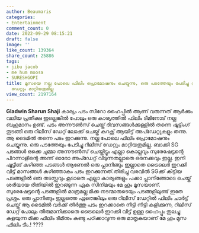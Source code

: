 ```yaml
---
author: Beaumaris
categories:
- Entertainment
comment_count: 0
date: 2022-09-29 08:15:21
draft: false
image: ''
like_count: 139364
share_count: 25886
tags:
- jibu jacob
- me hum moosa
- SURESHGOPI
title: മൂസയെ നല്ല പോലെ ഫിലിം പ്രൊമോഷനും ചെയ്യുന്നു, ഒരു പടത്തേയും പേടിച്ചു റിലീസ്
  ഡേറ്റും മാറ്റിയതുമില്ല
view_count: 2197164
---
```


**Gladwin Sharun Shaji** കാര്യം പടം സീറോ ഹൈപ്പിൽ ആണ് വരുന്നത് ആർക്കും വലിയ പ്രതീക്ഷ ഇല്ലെങ്കിൽ പോലും ഒരു കാര്യത്തിൽ ഫിലിം ടീമിനോട് നല്ല ബഹുമാനം ഉണ്ട്. പടം അന്നൗൺസ്‌ ചെയ്ത് ദിവസങ്ങൾക്കുള്ളിൽ തന്നെ ഷൂട്ടിംഗ് തുടങ്ങി ഒരു റിലീസ് ഡേറ്റ് ലോക്ക് ചെയ്ത് കറക്റ്റ് ആയിട്ട് അപ്ഡേറ്റുകളും തന്നു. ആ ടൈമിൽ തന്നെ പടം ഇറക്കുന്നു. നല്ല പോലെ ഫിലിം പ്രൊമോഷനും ചെയ്യുന്നു. ഒരു പടത്തേയും പേടിച്ചു റിലീസ് ഡേറ്റും മാറ്റിയതുമില്ല. ബാക്കി SG പടങ്ങൾ ഒക്കെ ചുമ്മാ അന്നൗൺസ്‌ ചെയ്തിട്ടും എല്ലാ കൊല്ലവും സുരേഷേട്ടന്റെ പിറന്നാളിന്റെ അന്ന് ഓരോ അപ്ഡേറ്റ് വിടുന്നതല്ലാതെ ഒരനക്കവും ഇല്ല. ഇനി ഷൂട്ടിങ് കഴിഞ്ഞ പടങ്ങൾ ആണേൽ ഒരു പ്ലാനിങ്ങും ഇല്ലാതെ ട്രൈലെർ ഇറക്കി വിട്ട് മാസങ്ങൾ കഴിഞ്ഞാകും പടം ഇറക്കുന്നത്.തിരിച്ചു വരവിൽ SGക്ക് കിട്ടിയ പടങ്ങളിൽ ഒരു തടസ്സവും കൂടാതെ എല്ലാ കാര്യങ്ങളും പക്കാ പ്ലാനിങ്ങോടെ ചെയ്ത് ശരിയായ രീതിയിൽ ഇറങ്ങുന്ന ഏക സിനിമയും മേ ഹൂം മൂസയാണ്. സുരേഷേട്ടന്റെ പടങ്ങളിൽ മാത്രമല്ല മിക്ക നടന്മാരുടെയും പടങ്ങളിലുണ്ട് ഇതേ പ്രശ്നം. ഒരു പ്ലാനിങ്ങും ഇല്ലത്തെ ഏതെങ്കിലും ഒരു റിലീസ് ഡേറ്റിൽ ഫിലിം ചാർട്ട് ചെയ്ത് ആ ടൈമിൽ വർക്ക്‌ തീർത്തു പടം ഇറക്കാതെ നീട്ടി നീട്ടി കളിക്കുന്ന, റിലീസ് ഡേറ്റ് പോലും തീരുമാനിക്കാതെ ട്രൈലെർ ഇറക്കി വിട്ട് ഉള്ള ഹൈപ്പും തുലച്ചു കളയുന്ന മിക്ക ഫിലിം ടീമിനും കണ്ടു പഠിക്കാവുന്ന ഒരു മാതൃകയാണ് മേ ഹൂം മൂസ ഫിലിം ടീം.! ????